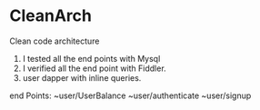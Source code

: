 # CleanArch
Clean code architecture
1. I tested all the end points with Mysql
3. I verified all the end point with Fiddler. 
4. user dapper with inline queries.

end Points:
~user/UserBalance
~user/authenticate
~user/signup
